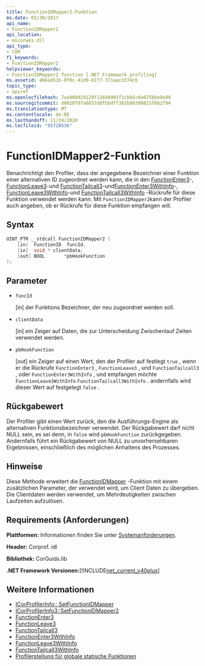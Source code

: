 ```yaml
---
title: FunctionIDMapper2-Funktion
ms.date: 03/30/2017
api_name:
- FunctionIDMapper2
api_location:
- mscorwks.dll
api_type:
- COM
f1_keywords:
- FunctionIDMapper2
helpviewer_keywords:
- FunctionIDMapper2 function [.NET Framework profiling]
ms.assetid: 466ad51b-8f0c-41d9-81f7-371aac3374cb
topic_type:
- apiref
ms.openlocfilehash: 7aa90b92d129f1269d901f1cbb5c6a0750de9a90
ms.sourcegitcommit: d8020797a6657d0fbbdff362b80300815f682f94
ms.translationtype: MT
ms.contentlocale: de-DE
ms.lasthandoff: 11/24/2020
ms.locfileid: "95728536"
---
```

# <a name="functionidmapper2-function"></a>FunctionIDMapper2-Funktion

Benachrichtigt den Profiler, dass der angegebene Bezeichner einer Funktion einer alternativen ID zugeordnet werden kann, die in den [FunctionEnter3](functionenter3-function.md)-, [FunctionLeave3](functionleave3-function.md)-und [FunctionTailcall3](functiontailcall3-function.md)-und[FunctionEnter3WithInfo](functionenter3withinfo-function.md)-, [FunctionLeave3WithInfo](functionleave3withinfo-function.md)-und [FunctionTailcall3WithInfo](functiontailcall3withinfo-function.md) -Rückrufe für diese Funktion verwendet werden kann. Mit `FunctionIDMapper2`kann der Profiler auch angeben, ob er Rückrufe für diese Funktion empfangen will.  
  
## <a name="syntax"></a>Syntax  
  
```cpp  
UINT_PTR __stdcall FunctionIDMapper2 (  
    [in]  FunctionID  funcId,  
    [in]  void * clientData,  
    [out] BOOL       *pbHookFunction  
);  
```  
  
## <a name="parameters"></a>Parameter

- `funcId`

  \[in] der Funktions Bezeichner, der neu zugeordnet werden soll.

- `clientData`

  \[in] ein Zeiger auf Daten, die zur Unterscheidung Zwischenlauf Zeiten verwendet werden.

- `pbHookFunction`

  \[out] ein Zeiger auf einen Wert, den der Profiler auf festlegt `true` , wenn er die Rückrufe `FunctionEnter3` , `FunctionLeave3` , und `FunctionTailcall3` , oder `FunctionEnter3WithInfo` , und empfangen möchte `FunctionLeave3WithInfo` `FunctionTailcall3WithInfo` . andernfalls wird dieser Wert auf festgelegt `false` .

## <a name="return-value"></a>Rückgabewert  

 Der Profiler gibt einen Wert zurück, den die Ausführungs-Engine als alternativen Funktionsbezeichner verwendet. Der Rückgabewert darf nicht NULL sein, es sei denn, in `false` wird `pbHookFunction` zurückgegeben. Andernfalls führt ein Rückgabewert von NULL zu unvorhersehbaren Ergebnissen, einschließlich des möglichen Anhaltens des Prozesses.  
  
## <a name="remarks"></a>Hinweise  

 Diese Methode erweitert die [FunctionIDMapper](functionidmapper-function.md) -Funktion mit einem zusätzlichen Parameter, der verwendet wird, um Client Daten zu übergeben. Die Clientdaten werden verwendet, um Mehrdeutigkeiten zwischen Laufzeiten aufzulösen.  
  
## <a name="requirements"></a>Requirements (Anforderungen)  

 **Plattformen:** Informationen finden Sie unter [Systemanforderungen](../../get-started/system-requirements.md).  
  
 **Header:** Corprof. idl  
  
 **Bibliothek:** CorGuids.lib  
  
 **.NET Framework Versionen:**[!INCLUDE[net_current_v40plus](../../../../includes/net-current-v40plus-md.md)]  
  
## <a name="see-also"></a>Weitere Informationen

- [ICorProfilerInfo:: SetFunctionIDMapper](icorprofilerinfo-setfunctionidmapper-method.md)
- [ICorProfilerInfo3::SetFunctionIDMapper2](icorprofilerinfo3-setfunctionidmapper2-method.md)
- [FunctionEnter3](functionenter3-function.md)
- [FunctionLeave3](functionleave3-function.md)
- [FunctionTailcall3](functiontailcall3-function.md)
- [FunctionEnter3WithInfo](functionenter3withinfo-function.md)
- [FunctionLeave3WithInfo](functionleave3withinfo-function.md)
- [FunctionTailcall3WithInfo](functiontailcall3withinfo-function.md)
- [Profilerstellung für globale statische Funktionen](profiling-global-static-functions.md)
